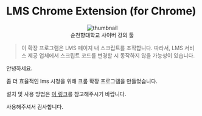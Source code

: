 # LMS Chrome Extension (for Chrome)

<p align="center">
  <img src="https://i.imgur.com/wj3LY1j.png" alt="thumbnail">
  <br>
  순천향대학교 사이버 강의 툴
</p>

> 이 확장 프로그램은 LMS 페이지 내 스크립트를 조작합니다. 따라서, LMS 서비스 제공 업체에서 스크립트 코드를 변경할 시 동작하지 않을 가능성이 있습니다.

안녕하세요.

좀 더 효율적인 lms 시청을 위해 크롬 확장 프로그램을 만들었습니다.

설치 및 사용 방법은 [이 링크](https://lpp.shj.rip)를 참고해주시기 바랍니다.

사용해주셔서 감사합니다.
